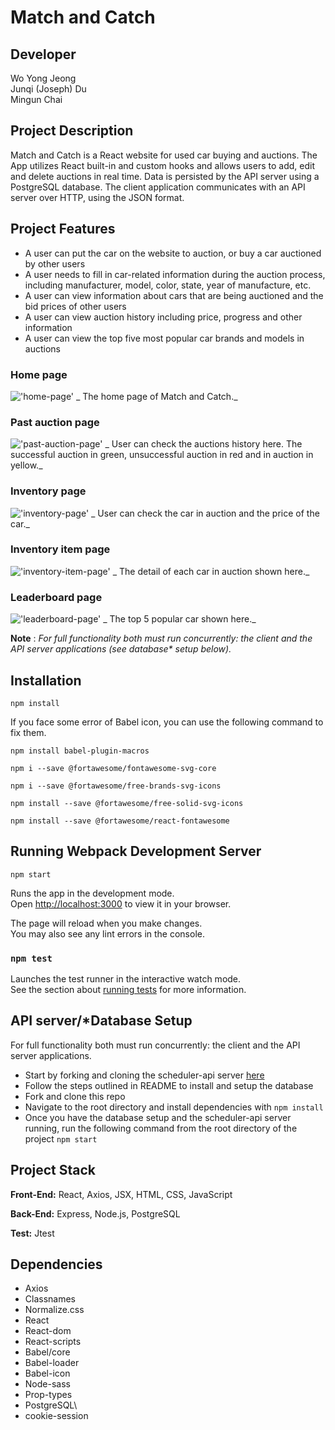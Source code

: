 # Match and Catch
## Developer
Wo Yong Jeong\
Junqi (Joseph) Du\
Mingun Chai

## Project Description

Match and Catch is a React website for used car buying and auctions.
The App utilizes  React built-in and custom hooks and allows users to add, edit and delete auctions in real time.
Data is persisted by the API server using a PostgreSQL database. The client application communicates with an API server over HTTP, using the JSON format.

## Project Features
- A user can put the car on the website to auction, or buy a car auctioned by other users
- A user needs to fill in car-related information during the auction process, including manufacturer, model, color, state, year of manufacture, etc.
- A user can view information about cars that are being auctioned and the bid prices of other users
- A user can view auction history including price, progress and other information
- A user can view the top five most popular car brands and models in auctions

### Home page
!['home-page'](https://github.com/JunqiDu/matchandCatch/blob/main/docs/localhost_3000_.png)
_ The home page of Match and Catch._

### Past auction page
!['past-auction-page'](https://github.com/JunqiDu/matchandCatch/blob/main/docs/localhost_3000_pastAuction.png)
_ User can check the auctions history here. The successful auction in green, unsuccessful auction in red and in auction in yellow._

### Inventory page
!['inventory-page'](https://github.com/JunqiDu/matchandCatch/blob/main/docs/localhost_3000_inventory.png)
_ User can check the car in auction and the price of the car._

### Inventory item page
!['inventory-item-page'](https://github.com/JunqiDu/matchandCatch/blob/main/docs/localhost_3000_inventory_1.png)
_ The detail of each car in auction shown here._

### Leaderboard page
!['leaderboard-page'](https://github.com/JunqiDu/matchandCatch/blob/main/docs/localhost_3000_leaderboard.png)
_ The top 5 popular car shown here._

 **Note** : _For full functionality both must run concurrently: the client and the API server applications (see database* setup below)._

## Installation

```npm install```

If you face some error of Babel icon, you can use the following command to fix them.

```npm install babel-plugin-macros```

```npm i --save @fortawesome/fontawesome-svg-core```

```npm i --save @fortawesome/free-brands-svg-icons```

```npm install --save @fortawesome/free-solid-svg-icons```

```npm install --save @fortawesome/react-fontawesome```

## Running Webpack Development Server

```npm start```

Runs the app in the development mode.\
Open [http://localhost:3000](http://localhost:3000) to view it in your browser.

The page will reload when you make changes.\
You may also see any lint errors in the console.

### `npm test`

Launches the test runner in the interactive watch mode.\
See the section about [running tests](https://facebook.github.io/create-react-app/docs/running-tests) for more information.

## API server/*Database Setup

For full functionality both must run concurrently: the client and the API server applications.
- Start by forking and cloning the scheduler-api server [here](https://github.com/JunqiDu/matchandcatch-api)
- Follow the steps outlined in README to install and setup the database
- Fork and clone this repo
- Navigate to the root directory and install dependencies with `npm install`
- Once you have the database setup and the scheduler-api server running, run the following command from the root directory of the project `npm start`

## Project Stack

__Front-End:__ React, Axios, JSX, HTML, CSS, JavaScript

__Back-End:__ Express, Node.js, PostgreSQL

__Test:__ Jtest

## Dependencies
- Axios
- Classnames
- Normalize.css
- React
- React-dom
- React-scripts
- Babel/core
- Babel-loader
- Babel-icon
- Node-sass
- Prop-types
- PostgreSQL\
- cookie-session
